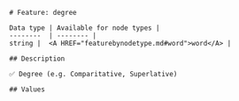 <pre><code># Feature: degree

Data type | Available for node types |
--------  | -------- |
string |  &lt;A HREF="featurebynodetype.md#word"&gt;word&lt;/A&gt; |

## Description

✅ Degree (e.g. Comparitative, Superlative)

## Values
</code></pre>
